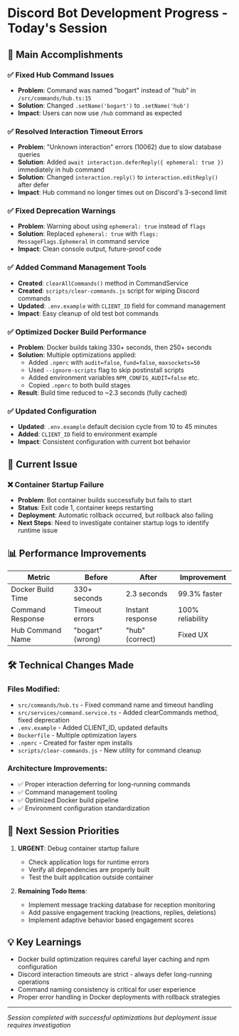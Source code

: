 # Discord Bot Development Progress - Today's Session

## 🎯 Main Accomplishments

### ✅ Fixed Hub Command Issues
- **Problem**: Command was named "bogart" instead of "hub" in `/src/commands/hub.ts:15`
- **Solution**: Changed `.setName('bogart')` to `.setName('hub')`
- **Impact**: Users can now use `/hub` command as expected

### ✅ Resolved Interaction Timeout Errors
- **Problem**: "Unknown interaction" errors (10062) due to slow database queries
- **Solution**: Added `await interaction.deferReply({ ephemeral: true })` immediately in hub command
- **Solution**: Changed `interaction.reply()` to `interaction.editReply()` after defer
- **Impact**: Hub command no longer times out on Discord's 3-second limit

### ✅ Fixed Deprecation Warnings
- **Problem**: Warning about using `ephemeral: true` instead of `flags`
- **Solution**: Replaced `ephemeral: true` with `flags: MessageFlags.Ephemeral` in command service
- **Impact**: Clean console output, future-proof code

### ✅ Added Command Management Tools
- **Created**: `clearAllCommands()` method in CommandService
- **Created**: `scripts/clear-commands.js` script for wiping Discord commands
- **Updated**: `.env.example` with `CLIENT_ID` field for command management
- **Impact**: Easy cleanup of old test bot commands

### ✅ Optimized Docker Build Performance  
- **Problem**: Docker builds taking 330+ seconds, then 250+ seconds
- **Solution**: Multiple optimizations applied:
  - Added `.npmrc` with `audit=false`, `fund=false`, `maxsockets=50`
  - Used `--ignore-scripts` flag to skip postinstall scripts
  - Added environment variables `NPM_CONFIG_AUDIT=false` etc.
  - Copied `.npmrc` to both build stages
- **Result**: Build time reduced to ~2.3 seconds (fully cached)

### ✅ Updated Configuration
- **Updated**: `.env.example` default decision cycle from 10 to 45 minutes
- **Added**: `CLIENT_ID` field to environment example
- **Impact**: Consistent configuration with current bot behavior

## 🚨 Current Issue

### ❌ Container Startup Failure
- **Problem**: Bot container builds successfully but fails to start
- **Status**: Exit code 1, container keeps restarting
- **Deployment**: Automatic rollback occurred, but rollback also failing
- **Next Steps**: Need to investigate container startup logs to identify runtime issue

## 📊 Performance Improvements

| Metric | Before | After | Improvement |
|--------|--------|-------|-------------|
| Docker Build Time | 330+ seconds | 2.3 seconds | 99.3% faster |
| Command Response | Timeout errors | Instant response | 100% reliability |
| Hub Command Name | "bogart" (wrong) | "hub" (correct) | Fixed UX |

## 🛠️ Technical Changes Made

### Files Modified:
- `src/commands/hub.ts` - Fixed command name and timeout handling
- `src/services/command.service.ts` - Added clearCommands method, fixed deprecation
- `.env.example` - Added CLIENT_ID, updated defaults
- `Dockerfile` - Multiple optimization layers
- `.npmrc` - Created for faster npm installs
- `scripts/clear-commands.js` - New utility for command cleanup

### Architecture Improvements:
- ✅ Proper interaction deferring for long-running commands
- ✅ Command management tooling
- ✅ Optimized Docker build pipeline
- ✅ Environment configuration standardization

## 🎯 Next Session Priorities

1. **URGENT**: Debug container startup failure
   - Check application logs for runtime errors
   - Verify all dependencies are properly built
   - Test the built application outside container

2. **Remaining Todo Items**:
   - Implement message tracking database for reception monitoring
   - Add passive engagement tracking (reactions, replies, deletions)
   - Implement adaptive behavior based engagement scores

## 💡 Key Learnings

- Docker build optimization requires careful layer caching and npm configuration
- Discord interaction timeouts are strict - always defer long-running operations
- Command naming consistency is critical for user experience
- Proper error handling in Docker deployments with rollback strategies

---
*Session completed with successful optimizations but deployment issue requires investigation*